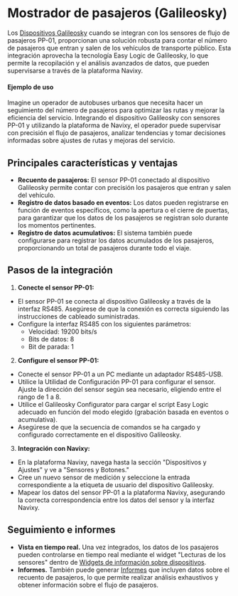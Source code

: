 # Mostrador de pasajeros (Galileosky)

Los [Dispositivos Galileosky](https://www.navixy.com/devices/galileosky/) cuando se integran con los sensores de flujo de pasajeros PP-01, proporcionan una solución robusta para contar el número de pasajeros que entran y salen de los vehículos de transporte público. Esta integración aprovecha la tecnología Easy Logic de Galileosky, lo que permite la recopilación y el análisis avanzados de datos, que pueden supervisarse a través de la plataforma Navixy.

#### Ejemplo de uso

Imagine un operador de autobuses urbanos que necesita hacer un seguimiento del número de pasajeros para optimizar las rutas y mejorar la eficiencia del servicio. Integrando el dispositivo Galileosky con sensores PP-01 y utilizando la plataforma de Navixy, el operador puede supervisar con precisión el flujo de pasajeros, analizar tendencias y tomar decisiones informadas sobre ajustes de rutas y mejoras del servicio.

## Principales características y ventajas

- **Recuento de pasajeros:** El sensor PP-01 conectado al dispositivo Galileosky permite contar con precisión los pasajeros que entran y salen del vehículo.
- **Registro de datos basado en eventos:** Los datos pueden registrarse en función de eventos específicos, como la apertura o el cierre de puertas, para garantizar que los datos de los pasajeros se registran solo durante los momentos pertinentes.
- **Registro de datos acumulativos:** El sistema también puede configurarse para registrar los datos acumulados de los pasajeros, proporcionando un total de pasajeros durante todo el viaje.

## Pasos de la integración

1. **Conecte el sensor PP-01:**
  - El sensor PP-01 se conecta al dispositivo Galileosky a través de la interfaz RS485. Asegúrese de que la conexión es correcta siguiendo las instrucciones de cableado suministradas.
  - Configure la interfaz RS485 con los siguientes parámetros:
    - Velocidad: 19200 bits/s
    - Bits de datos: 8
    - Bit de parada: 1
2. **Configure el sensor PP-01:**
  - Conecte el sensor PP-01 a un PC mediante un adaptador RS485-USB.
  - Utilice la Utilidad de Configuración PP-01 para configurar el sensor. Ajuste la dirección del sensor según sea necesario, eligiendo entre el rango de 1 a 8.
  - Utilice el Galileosky Configurator para cargar el script Easy Logic adecuado en función del modo elegido (grabación basada en eventos o acumulativa).
  - Asegúrese de que la secuencia de comandos se ha cargado y configurado correctamente en el dispositivo Galileosky.
3. **Integración con Navixy:**
  - En la plataforma Navixy, navega hasta la sección "Dispositivos y Ajustes" y ve a "Sensores y Botones."
  - Cree un nuevo sensor de medición y seleccione la entrada correspondiente a la etiqueta de usuario del dispositivo Galileosky.
  - Mapear los datos del sensor PP-01 a la plataforma Navixy, asegurando la correcta correspondencia entre los datos del sensor y la interfaz Navixy.

## Seguimiento e informes

- **Vista en tiempo real.** Una vez integrados, los datos de los pasajeros pueden controlarse en tiempo real mediante el widget "Lecturas de los sensores" dentro de [Widgets de información sobre dispositivos](../../../../seguimiento/lista-de-objetos/widgets-de-informacin-sobre-dispositivos.md).
- **Informes.** También puede generar [Informes](../../../../reportes/detalles-especficos-del-reporte/reporte-de-los-sensores-de-medicin.md) que incluyen datos sobre el recuento de pasajeros, lo que permite realizar análisis exhaustivos y obtener información sobre el flujo de pasajeros.